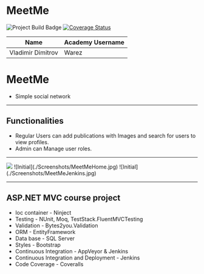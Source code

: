 # MeetMe

<img src="https://ci.appveyor.com/api/projects/status/o9fo3dvaui4ap5kt?svg=true" alt="Project Build Badge">
<a href='https://coveralls.io/github/Warez-VD/MeetMe?branch=master'><img src='https://coveralls.io/repos/github/Warez-VD/MeetMe/badge.svg?branch=master' alt='Coverage Status' /></a>

| Name              | Academy Username  |
|-------------------|-------------------|
|Vladimir Dimitrov  | Warez             |

# MeetMe
  - Simple social network
-----------------------------------------------------------------------------------------------------------------------

## Functionalities
 - Regular Users can add publications with Images and search for users to view profiles.
 - Admin can Manage user roles.
 
-----------------------------------------------------------------------------------------------------------------------

<img src="./Screenshots/MeetMeHome.jpg" />
![Initial](./Screenshots/MeetMeHome.jpg)
![Initial](./Screenshots/MeetMeJenkins.jpg)

-----------------------------------------------------------------------------------------------------------------------

## ASP.NET MVC course project
  - Ioc container - Ninject 
  - Testing - NUnit, Moq, TestStack.FluentMVCTesting
  - Validation - Bytes2you.Validation
  - ORM - EntityFramework
  - Data base - SQL Server
  - Styles - Bootstrap 
  - Continuous Integration - AppVeyor & Jenkins
  - Continuous Integration and Deployment - Jenkins
  - Code Coverage - Coveralls
